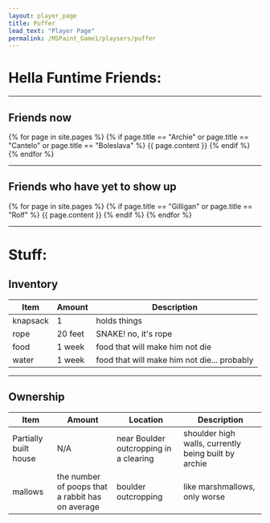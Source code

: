 ```yaml
---
layout: player_page
title: Puffer
lead_text: "Player Page" 
permalink: /MSPaint_Game1/playsers/puffer
---
```

# Hella Funtime Friends:

***

## Friends now

{% for page in site.pages %}
{% if page.title == "Archie"  or page.title == "Cantelo" or page.title == "Boleslava" %}
{{ page.content }}
{% endif %}
{% endfor %}

***

## Friends who have yet to show up

{% for page in site.pages %}
{% if page.title == "Gilligan"  or page.title == "Rolf" %}
{{ page.content }}
{% endif %}
{% endfor %}

***

# Stuff:

## Inventory

  | Item | Amount |  Description |
  |------|---------|-------------|
  | knapsack | 1 | holds things |
  | rope | 20 feet | SNAKE! no, it's rope |
  | food | 1 week | food that will make him not die |
  | water | 1 week | food that will make him not die... probably |

***

## Ownership

  | Item | Amount |  Location | Description |
  |------|---------|----------|-------------|
  |Partially built house | N/A | near Boulder outcropping in a clearing| shoulder high walls, currently being built by archie |
  |mallows | the number of poops that a rabbit has on average | boulder outcropping | like marshmallows, only worse

